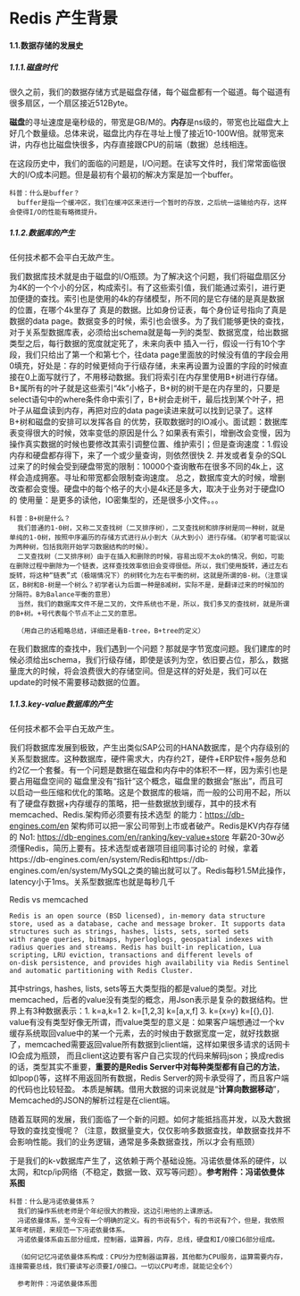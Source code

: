 # Redis 产生背景

#### 1.1.数据存储的发展史

##### 1.1.1.磁盘时代

  很久之前，我们的数据存储方式是磁盘存储，每个磁盘都有一个磁道。每个磁道有很多扇区，一个扇区接近512Byte。

  **磁盘**的寻址速度是毫秒级的，带宽是GB/M的。**内存**是ns级的，带宽也比磁盘大上好几个数量级。总体来说，磁盘比内存在寻址上慢了接近10-100W倍。就带宽来讲，内存也比磁盘快很多，内存直接跟CPU的前端（数据）总线相连。

  在这段历史中，我们的面临的问题是，I/O问题。在读写文件时，我们常常面临很大的I/O成本问题。但是最初有个最初的解决方案是加一个buffer。

```
科普：什么是buffer？
  buffer是指一个缓冲区，我们在缓冲区来进行一个暂时的存放，之后统一运输给内存，这样会使得I/O的性能有略微提升。
```

##### 1.1.2.数据库的产生

  任何技术都不会平白无故产生。

  我们数据库技术就是由于磁盘的I/O瓶颈。为了解决这个问题，我们将磁盘扇区分为4K的一个个小的分区，构成索引。有了这些索引值，我们能通过索引，进行更加便捷的查找。索引也是使用的4k的存储模型，所不同的是它存储的是真是数据的位置，在哪个4k里存了
真是的数据。比如身份证表，每个身份证号指向了真是数据的data page。数据变多的时候，索引也会很多。为了我们能够更快的查找，对于关系型数据库表，必须给出schema就是每一列的类型、数据宽度，给出数据类型之后，每行数据的宽度就定死了，未来向表中
插入一行，假设一行有10个字段，我们只给出了第一个和第七个，往data page里面放的时候没有值的字段会用0填充，好处是：存的时候更倾向于行级存储，未来再设置为设置的字段的时候直接在0上面写就行了，不用移动数据。我们将索引在内存里使用B+树进行存储。
B+属所有的叶子就是这些索引“4k”小格子，B+树的树干是在内存里的，只要是select语句中的where条件命中索引了，B+树会走树干，最后找到某个叶子，把叶子从磁盘读到内存，再把对应的data page读进来就可以找到记录了。这样B+树和磁盘的安排可以发挥各自
的优势，获取数据时的IO减小。面试题：数据库表变得很大的时候，效率变低的原因是什么？如果表有索引，增删改会变慢，因为操作真实数据的时候也要修改其索引调整位置、维护索引；但是查询速度：1.假设内存和硬盘都存得下，来了一个或少量查询，则依然很快
2. 并发或者复杂的SQL过来了的时候会受到硬盘带宽的限制：10000个查询散布在很多不同的4k上，这样会造成拥塞。寻址和带宽都会限制查询速度。 总之，数据库变大的时候，增删改查都会变慢。硬盘中的每个格子的大小是4k还是多大，取决于业务对于硬盘IO的
使用量：是更多的读他，IO密集型的，还是很多小文件。。。

```
科普：B+树是什么？
  我们普通的1-0树，又称二叉查找树（二叉排序树），二叉查找树和排序树是同一种树，就是单纯的1-0树，按照中序遍历的存储方式进行从小到大（从大到小）进行存储。（初学者可能误以为两种树，包括我刚开始学习数据结构的时候）。
  二叉查找树（二叉排序树）由于在插入和删除的时候，容易出现不太ok的情况，例如，可能在删除过程中删除为一个链表，这样查找效率依旧会变得很低。所以，我们使用旋转，通过左右旋转，将这种“链表”式（极端情况下）的树转化为左右平衡的树，这就是所谓的B-树。（注意误区，B树和B-树是一个树么？初学者认为后面一种是B减树，实际不是，是翻译过来的时候加的分隔符。B为Balance平衡的意思）
  当然，我们的数据库文件不是二叉的，文件系统也不是，所以，我们多叉的查找树，就是所谓的B+树。+号代表每个节点不止二叉的意思。
  
  （用自己的话粗略总结，详细还是看B-tree，B+tree的定义）
```

  在我们数据库的查找中，我们遇到一个问题？那就是字节宽度问题。我们建库的时候必须给出schema，我们行级存储，即使是该列为空，依旧要占位，那么，数据量庞大的时候，将会浪费很大的存储空间。但是这样的好处是，我们可以在update的时候不需要移动数据的位置。

##### 1.1.3.key-value数据库的产生



  任何技术都不会平白无故产生。

   我们将数据库发展到极致，产生出类似SAP公司的HANA数据库，是个内存级别的关系型数据库。这种数据库，硬件需求大，内存约2T，硬件+ERP软件+服务总和约2亿一个套餐。有一个问题是数据在磁盘和内存中的体积不一样，因为索引也是要占用磁盘空间的
磁盘里没有“指针”这个概念，磁盘里的数据会“胀出”，而且可以启动一些压缩和优化的策略。这是个数据库的极端，而一般的公司用不起，所以有了硬盘存数据+内存缓存的策略，把一些数据放到缓存，其中的技术有memcached、Redis.架构师必须要有技术选型
的能力：https://db-engines.com/en 架构师可以把一家公司带到上市或者破产。Redis是KV内存存储的 No1: https://db-engines.com/en/ranking/key-value+store 年薪20-30w必须懂Redis，简历上要有。技术选型或者跟项目组同事讨论的
时候，拿着https://db-engines.com/en/system/Redis和https://db-engines.com/en/system/MySQL之类的输出就可以了。Redis每秒1.5M此操作，latency小于1ms。关系型数据库也就是每秒几千   

Redis vs memcached  
```
Redis is an open source (BSD licensed), in-memory data structure store, used as a database, cache and message broker. It supports data structures such as strings, hashes, lists, sets, sorted sets 
with range queries, bitmaps, hyperloglogs, geospatial indexes with radius queries and streams. Redis has built-in replication, Lua scripting, LRU eviction, transactions and different levels of 
on-disk persistence, and provides high availability via Redis Sentinel and automatic partitioning with Redis Cluster.
```   
其中strings, hashes, lists, sets等五大类型指的都是value的类型。对比memcached，后者的value没有类型的概念，用Json表示是复杂的数据结构。世界上有3种数据表示：1. k=a,k=1 2. k=[1,2,3] k=[a,x,f] 3. k={x=y} k=[{},{}].
value有没有类型好像无所谓，而value类型的意义是：如果客户端想通过一个kv缓存系统取回value中的某一个元素，去的时候由于数据宽度一定，就好找数据了，memcached需要返回value所有数据到client端，这样如果很多请求的话网卡IO会成为瓶颈，
而且client这边要有客户自己实现的代码来解码json；换成redis的话，类型其实不重要，**重要的是Redis Server中对每种类型都有自己的方法**，如lpop()等，这样不用返回所有数据，Redis Server的网卡承受得了，而且客户端的代码也比较轻盈。
本质是解耦。借用大数据的词来说就是“**计算向数据移动**”，Memcached的JSON的解析过程是在client端。 

   随着互联网的发展，我们面临了一个新的问题。如何才能抵挡高并发，以及大数据导致的查找变慢呢？（注意，数据量变大，仅仅影响多数据查找，单数据查找并不会影响性能。我们的业务逻辑，通常是多条数据查找，所以才会有瓶颈）

   于是我们的k-v数据库产生了，这依赖于两个基础设施。冯诺依曼体系的硬件，以太网，和tcp/ip网络（不稳定，数据一致、双写等问题）。**参考附件：冯诺依曼体系图**

```
科普：什么是冯诺依曼体系？
  我们的操作系统老师是个年纪很大的教授，这边引用他的上课原话。
  冯诺依曼体系，至今没有一个明确的定义。有的书说有5个，有的书说有7个，但是，我依照某年考研题，来规范一下冯诺依曼体系。
  冯诺依曼体系由五部分组成，控制器，运算器，内存，总线，硬盘和I/O接口6部分组成。
  
  （如何记忆冯诺依曼体系构成：CPU分为控制器运算器，其他都为CPU服务，运算需要内存，连接需要总线，我们要读写必须要I/O接口。一切以CPU考虑，就能记全6个）
  
  参考附件：冯诺依曼体系图
  
```

